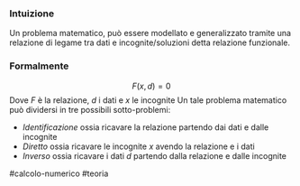 ### Intuizione
Un problema matematico, può essere modellato e generalizzato tramite una relazione di legame tra dati e incognite/soluzioni detta relazione funzionale.



### Formalmente

$$
F(x,d) = 0
$$
Dove $F$ è la relazione, $d$ i dati e $x$ le incognite
Un tale problema matematico può dividersi in tre possibili sotto-problemi: 

- *Identificazione* ossia ricavare la relazione partendo dai dati e dalle incognite 
- *Diretto* ossia ricavare le incognite $x$ avendo la relazione e i dati 
- *Inverso* ossia ricavare i dati $d$ partendo dalla relazione e dalle incognite


#calcolo-numerico #teoria